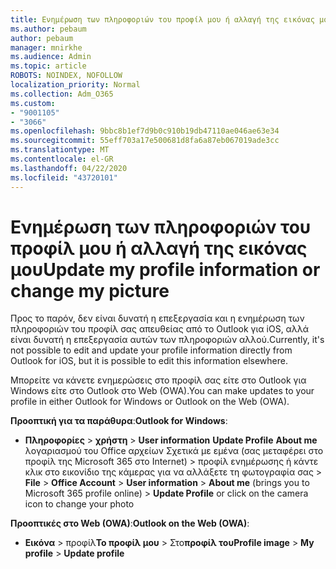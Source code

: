 ```yaml
---
title: Ενημέρωση των πληροφοριών του προφίλ μου ή αλλαγή της εικόνας μου
ms.author: pebaum
author: pebaum
manager: mnirkhe
ms.audience: Admin
ms.topic: article
ROBOTS: NOINDEX, NOFOLLOW
localization_priority: Normal
ms.collection: Adm_O365
ms.custom:
- "9001105"
- "3066"
ms.openlocfilehash: 9bbc8b1ef7d9b0c910b19db47110ae046ae63e34
ms.sourcegitcommit: 55eff703a17e500681d8fa6a87eb067019ade3cc
ms.translationtype: MT
ms.contentlocale: el-GR
ms.lasthandoff: 04/22/2020
ms.locfileid: "43720101"
---
```

# <a name="update-my-profile-information-or-change-my-picture"></a><span data-ttu-id="4c921-102">Ενημέρωση των πληροφοριών του προφίλ μου ή αλλαγή της εικόνας μου</span><span class="sxs-lookup"><span data-stu-id="4c921-102">Update my profile information or change my picture</span></span>

<span data-ttu-id="4c921-103">Προς το παρόν, δεν είναι δυνατή η επεξεργασία και η ενημέρωση των πληροφοριών του προφίλ σας απευθείας από το Outlook για iOS, αλλά είναι δυνατή η επεξεργασία αυτών των πληροφοριών αλλού.</span><span class="sxs-lookup"><span data-stu-id="4c921-103">Currently, it's not possible to edit and update your profile information directly from Outlook for iOS, but it is possible to edit this information elsewhere.</span></span> 

<span data-ttu-id="4c921-104">Μπορείτε να κάνετε ενημερώσεις στο προφίλ σας είτε στο Outlook για Windows είτε στο Outlook στο Web (OWA).</span><span class="sxs-lookup"><span data-stu-id="4c921-104">You can make updates to your profile in either Outlook for Windows or Outlook on the Web (OWA).</span></span> 

<span data-ttu-id="4c921-105">**Προοπτική για τα παράθυρα**:</span><span class="sxs-lookup"><span data-stu-id="4c921-105">**Outlook for Windows**:</span></span> 

- <span data-ttu-id="4c921-106">**Πληροφορίες** > **χρήστη** > **User information** **Update Profile** **About me** λογαριασμού του Office αρχείων Σχετικά με εμένα (σας μεταφέρει στο προφίλ της Microsoft 365 στο Internet) > προφίλ ενημέρωσης ή κάντε κλικ στο εικονίδιο της κάμερας για να αλλάξετε τη φωτογραφία σας > </span><span class="sxs-lookup"><span data-stu-id="4c921-106">**File** > **Office Account** > **User information** > **About me** (brings you to Microsoft 365 profile online) > **Update Profile** or click on the camera icon to change your photo</span></span>  
  
<span data-ttu-id="4c921-107">**Προοπτικές στο Web (OWA)**:</span><span class="sxs-lookup"><span data-stu-id="4c921-107">**Outlook on the Web (OWA)**:</span></span> 

- <span data-ttu-id="4c921-108">**Εικόνα** > προφίλ**Το προφίλ μου** > Στο**προφίλ του**</span><span class="sxs-lookup"><span data-stu-id="4c921-108">**Profile image** > **My profile** > **Update profile**</span></span>
